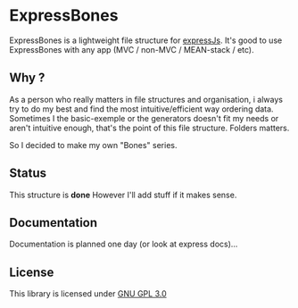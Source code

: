 # **ExpressBones**

ExpressBones is a lightweight file structure for [expressJs](http://expressjs.com/).
It's good to use ExpressBones with any app (MVC / non-MVC / MEAN-stack / etc).

## Why ?

As a person who really matters in file structures and organisation,
i always try to do my best and find the most intuitive/efficient way ordering data.
Sometimes I the basic-exemple or the generators doesn't fit my needs or aren't intuitive enough,
that's the point of this file structure.
Folders matters.

So I decided to make my own "Bones" series.

## Status

This structure is **done**
However I'll add stuff if it makes sense.

## Documentation

Documentation is planned one day (or look at express docs)...

## License

This library is licensed under [GNU GPL 3.0](https://www.gnu.org/licenses/gpl-3.0.en.html)

